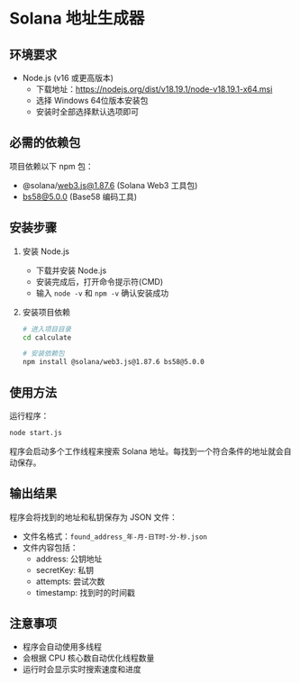 # Solana 地址生成器

## 环境要求

- Node.js (v16 或更高版本)
  - 下载地址：https://nodejs.org/dist/v18.19.1/node-v18.19.1-x64.msi
  - 选择 Windows 64位版本安装包
  - 安装时全部选择默认选项即可

## 必需的依赖包

项目依赖以下 npm 包：
- @solana/web3.js@1.87.6 (Solana Web3 工具包)
- bs58@5.0.0 (Base58 编码工具)

## 安装步骤

1. 安装 Node.js
   - 下载并安装 Node.js
   - 安装完成后，打开命令提示符(CMD)
   - 输入 `node -v` 和 `npm -v` 确认安装成功

2. 安装项目依赖
   ```bash
   # 进入项目目录
   cd calculate

   # 安装依赖包
   npm install @solana/web3.js@1.87.6 bs58@5.0.0
   ```

## 使用方法

运行程序：
```bash
node start.js
```

程序会启动多个工作线程来搜索 Solana 地址。每找到一个符合条件的地址就会自动保存。

## 输出结果

程序会将找到的地址和私钥保存为 JSON 文件：
- 文件名格式：`found_address_年-月-日T时-分-秒.json`
- 文件内容包括：
  - address: 公钥地址
  - secretKey: 私钥
  - attempts: 尝试次数
  - timestamp: 找到时的时间戳

## 注意事项

- 程序会自动使用多线程
- 会根据 CPU 核心数自动优化线程数量
- 运行时会显示实时搜索速度和进度



